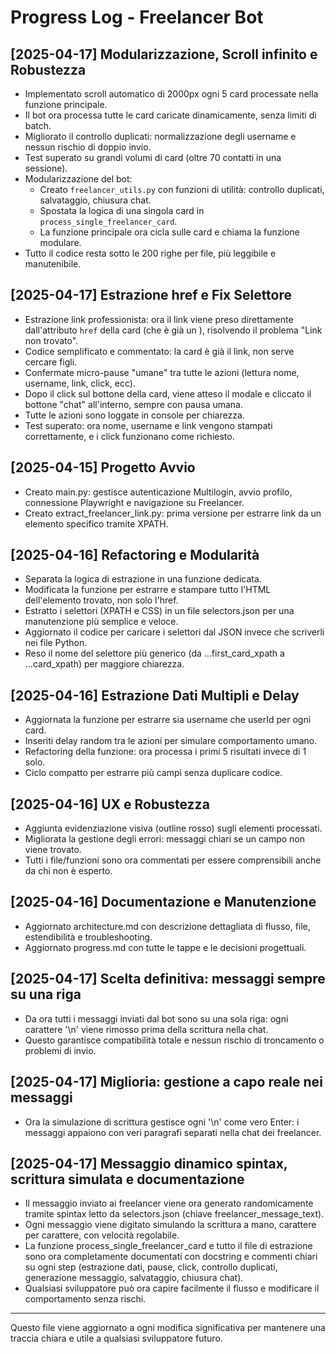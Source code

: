 # Progress Log - Freelancer Bot

## [2025-04-17] Modularizzazione, Scroll infinito e Robustezza
- Implementato scroll automatico di 2000px ogni 5 card processate nella funzione principale.
- Il bot ora processa tutte le card caricate dinamicamente, senza limiti di batch.
- Migliorato il controllo duplicati: normalizzazione degli username e nessun rischio di doppio invio.
- Test superato su grandi volumi di card (oltre 70 contatti in una sessione).
- Modularizzazione del bot:
  - Creato `freelancer_utils.py` con funzioni di utilità: controllo duplicati, salvataggio, chiusura chat.
  - Spostata la logica di una singola card in `process_single_freelancer_card`.
  - La funzione principale ora cicla sulle card e chiama la funzione modulare.
- Tutto il codice resta sotto le 200 righe per file, più leggibile e manutenibile.

## [2025-04-17] Estrazione href e Fix Selettore
- Estrazione link professionista: ora il link viene preso direttamente dall'attributo `href` della card (che è già un <a>), risolvendo il problema "Link non trovato".
- Codice semplificato e commentato: la card è già il link, non serve cercare <a> figli.
- Confermate micro-pause "umane" tra tutte le azioni (lettura nome, username, link, click, ecc).
- Dopo il click sul bottone della card, viene atteso il modale e cliccato il bottone "chat" all'interno, sempre con pausa umana.
- Tutte le azioni sono loggate in console per chiarezza.
- Test superato: ora nome, username e link vengono stampati correttamente, e i click funzionano come richiesto.

## [2025-04-15] Progetto Avvio
- Creato main.py: gestisce autenticazione Multilogin, avvio profilo, connessione Playwright e navigazione su Freelancer.
- Creato extract_freelancer_link.py: prima versione per estrarre link da un elemento specifico tramite XPATH.

## [2025-04-16] Refactoring e Modularità
- Separata la logica di estrazione in una funzione dedicata.
- Modificata la funzione per estrarre e stampare tutto l'HTML dell'elemento trovato, non solo l'href.
- Estratto i selettori (XPATH e CSS) in un file selectors.json per una manutenzione più semplice e veloce.
- Aggiornato il codice per caricare i selettori dal JSON invece che scriverli nei file Python.
- Reso il nome del selettore più generico (da ...first_card_xpath a ...card_xpath) per maggiore chiarezza.

## [2025-04-16] Estrazione Dati Multipli e Delay
- Aggiornata la funzione per estrarre sia username che userId per ogni card.
- Inseriti delay random tra le azioni per simulare comportamento umano.
- Refactoring della funzione: ora processa i primi 5 risultati invece di 1 solo.
- Ciclo compatto per estrarre più campi senza duplicare codice.

## [2025-04-16] UX e Robustezza
- Aggiunta evidenziazione visiva (outline rosso) sugli elementi processati.
- Migliorata la gestione degli errori: messaggi chiari se un campo non viene trovato.
- Tutti i file/funzioni sono ora commentati per essere comprensibili anche da chi non è esperto.

## [2025-04-16] Documentazione e Manutenzione
- Aggiornato architecture.md con descrizione dettagliata di flusso, file, estendibilità e troubleshooting.
- Aggiornato progress.md con tutte le tappe e le decisioni progettuali.


## [2025-04-17] Scelta definitiva: messaggi sempre su una riga
- Da ora tutti i messaggi inviati dal bot sono su una sola riga: ogni carattere '\n' viene rimosso prima della scrittura nella chat.
- Questo garantisce compatibilità totale e nessun rischio di troncamento o problemi di invio.

## [2025-04-17] Miglioria: gestione a capo reale nei messaggi
- Ora la simulazione di scrittura gestisce ogni '\n' come vero Enter: i messaggi appaiono con veri paragrafi separati nella chat dei freelancer.

## [2025-04-17] Messaggio dinamico spintax, scrittura simulata e documentazione
- Il messaggio inviato ai freelancer viene ora generato randomicamente tramite spintax letto da selectors.json (chiave freelancer_message_text).
- Ogni messaggio viene digitato simulando la scrittura a mano, carattere per carattere, con velocità regolabile.
- La funzione process_single_freelancer_card e tutto il file di estrazione sono ora completamente documentati con docstring e commenti chiari su ogni step (estrazione dati, pause, click, controllo duplicati, generazione messaggio, salvataggio, chiusura chat).
- Qualsiasi sviluppatore può ora capire facilmente il flusso e modificare il comportamento senza rischi.

---

Questo file viene aggiornato a ogni modifica significativa per mantenere una traccia chiara e utile a qualsiasi sviluppatore futuro.

